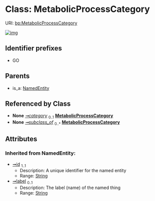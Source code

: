 
# Class: MetabolicProcessCategory




URI: [bp:MetabolicProcessCategory](http://w3id.org/ontogpt/metabolic-process-templateMetabolicProcessCategory)


[![img](https://yuml.me/diagram/nofunky;dir:TB/class/[NamedEntity],[MetabolicProcess]-%20category%200..1>[MetabolicProcessCategory&#124;id(i):string;label(i):string%20%3F],[MetabolicProcess]-%20subclass_of%200..*>[MetabolicProcessCategory],[NamedEntity]^-[MetabolicProcessCategory],[MetabolicProcess])](https://yuml.me/diagram/nofunky;dir:TB/class/[NamedEntity],[MetabolicProcess]-%20category%200..1>[MetabolicProcessCategory&#124;id(i):string;label(i):string%20%3F],[MetabolicProcess]-%20subclass_of%200..*>[MetabolicProcessCategory],[NamedEntity]^-[MetabolicProcessCategory],[MetabolicProcess])

## Identifier prefixes

 * GO

## Parents

 *  is_a: [NamedEntity](NamedEntity.md)

## Referenced by Class

 *  **None** *[➞category](metabolicProcess__category.md)*  <sub>0..1</sub>  **[MetabolicProcessCategory](MetabolicProcessCategory.md)**
 *  **None** *[➞subclass_of](metabolicProcess__subclass_of.md)*  <sub>0..\*</sub>  **[MetabolicProcessCategory](MetabolicProcessCategory.md)**

## Attributes


### Inherited from NamedEntity:

 * [➞id](namedEntity__id.md)  <sub>1..1</sub>
     * Description: A unique identifier for the named entity
     * Range: [String](types/String.md)
 * [➞label](namedEntity__label.md)  <sub>0..1</sub>
     * Description: The label (name) of the named thing
     * Range: [String](types/String.md)
